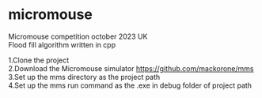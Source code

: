 # micromouse
Micromouse competition october 2023 UK <br />
Flood fill algorithm written in cpp <br />

1.Clone the project<br />
2.Download the Micromouse simulator https://github.com/mackorone/mms<br />
3.Set up the mms directory as the project path<br />
4.Set up the mms run command as the .exe in debug folder of project path<br />
